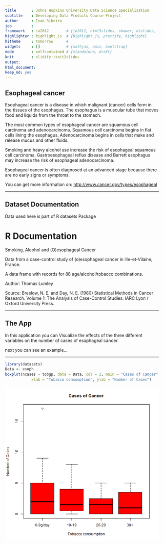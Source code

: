 ```yaml
---
title       : Johns Hopkins University Data Science Specialization 
subtitle    : Developing Data Products Course Project
author      : Ivan Ribeiro
job         : 
framework   : io2012        # {io2012, html5slides, shower, dzslides, ...}
highlighter : highlight.js  # {highlight.js, prettify, highlight}
hitheme     : tomorrow      # 
widgets     : []            # {mathjax, quiz, bootstrap}
mode        : selfcontained # {standalone, draft}
knit        : slidify::knit2slides
output: 
html_document: 
keep_md: yes
---
```

##   Esophageal cancer

Esophageal cancer is a disease in which malignant (cancer) cells form in the tissues of the esophagus. The esophagus is a muscular tube that moves food and liquids from the throat to the stomach.

The most common types of esophageal cancer are squamous cell carcinoma and adenocarcinoma. Squamous cell carcinoma begins in flat cells lining the esophagus. Adenocarcinoma begins in cells that make and release mucus and other fluids.

Smoking and heavy alcohol use increase the risk of esophageal squamous cell carcinoma. Gastroesophageal reflux disease and Barrett esophagus may increase the risk of esophageal adenocarcinoma.

Esophageal cancer is often diagnosed at an advanced stage because there are no early signs or symptoms.

You can get more information on:
http://www.cancer.gov/types/esophageal

---
## Dataset Documentation

Data used here is part of R datasets Package

# R Documentation


Smoking, Alcohol and (O)esophageal Cancer

Data from a case-control study of (o)esophageal cancer in Ille-et-Vilaine, France.

A data frame with records for 88 age/alcohol/tobacco combinations.

Author: Thomas Lumley

Source: Breslow, N. E. and Day, N. E. (1980) Statistical Methods in Cancer Research. Volume 1: The Analysis of Case-Control Studies. IARC Lyon / Oxford University Press.

---
## The App


In this application you can Visualize the effects of the three different variables on the number of cases of esophageal cancer.

next you can see an example...

---

```r
library(datasets)
Data <- esoph
boxplot(ncases ~ tobgp, data = Data, col = 2, main = "Cases of Cancer",
            xlab = "Tobacco consumption", ylab = "Number of Cases")
```

![plot of chunk unnamed-chunk-1](assets/fig/unnamed-chunk-1-1.png)
